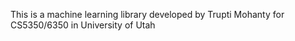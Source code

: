 
This is a machine learning library developed by Trupti Mohanty for
CS5350/6350 in University of Utah
